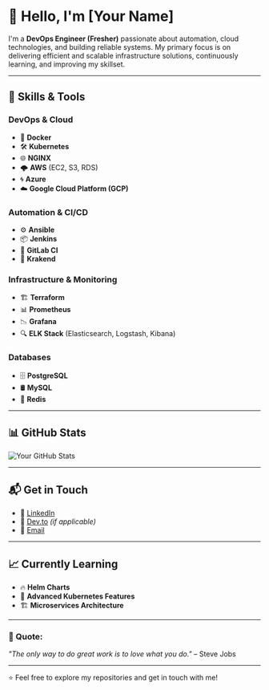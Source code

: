 # 👋 Hello, I'm [Your Name]

I'm a **DevOps Engineer (Fresher)** passionate about automation, cloud technologies, and building reliable systems. My primary focus is on delivering efficient and scalable infrastructure solutions, continuously learning, and improving my skillset.

---

## 🚀 Skills & Tools

### **DevOps & Cloud**
- 🐳 **Docker**
- 🛠️ **Kubernetes**
- 🌐 **NGINX**
- 🌩️ **AWS** (EC2, S3, RDS)
- 🌀 **Azure**
- ☁️ **Google Cloud Platform (GCP)**

### **Automation & CI/CD**
- ⚙️ **Ansible**
- 📦 **Jenkins**
- 🔧 **GitLab CI**
- 🔁 **Krakend**

### **Infrastructure & Monitoring**
- 🏗️ **Terraform**
- 📊 **Prometheus**
- 📉 **Grafana**
- 🔍 **ELK Stack** (Elasticsearch, Logstash, Kibana)

### **Databases**
- 🗄️ **PostgreSQL**
- 🛢️ **MySQL**
- 🧩 **Redis**

---

## 📊 GitHub Stats
![Your GitHub Stats](https://github-readme-stats.vercel.app/api?username=YourGitHubUsername&show_icons=true&theme=radical)

---

## 📬 Get in Touch
- 💼 [LinkedIn](https://www.linkedin.com/in/YourLinkedInUsername)
- 📝 [Dev.to](https://dev.to/YourDevToProfile) *(if applicable)*
- 📨 [Email](mailto:your.email@example.com)

---

## 📈 Currently Learning
- 🔥 **Helm Charts**
- 🔧 **Advanced Kubernetes Features**
- 🏗️ **Microservices Architecture**

---

### 💬 Quote:
_"The only way to do great work is to love what you do."_ – Steve Jobs

---

⭐️ Feel free to explore my repositories and get in touch with me!
